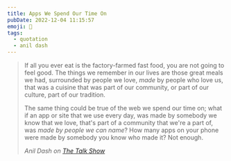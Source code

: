```yaml
---
title: Apps We Spend Our Time On
pubDate: 2022-12-04 11:15:57
emoji: 📱
tags:
  - quotation
  - anil dash
---
```


<blockquote><p>If all you ever eat is the factory-farmed fast food, you are not going to feel good. The things we remember in our lives are those great meals we had, surrounded by people we love, <em>made</em> by people who love us, that was a cuisine that was part of our community, or part of our culture, part of our tradition.</p><p>The same thing could be true of the web we spend our time on; what if an app or site that we use every day, was made by somebody we know that we love, that's part of a community that we're a part of, was <em>made by people we can name</em>? How many apps on your phone were made by somebody you know who made it? Not enough.</p><cite>Anil Dash on <a href="https://daringfireball.net/thetalkshow/2022/11/18/ep-362">The Talk Show</a></cite></blockquote>
